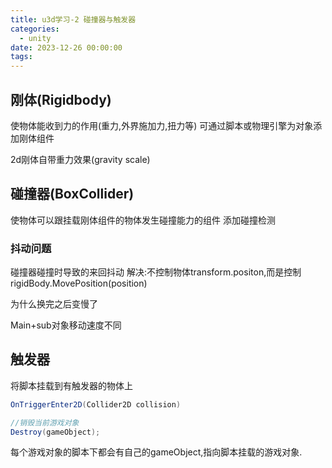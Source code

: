 ```yaml
---
title: u3d学习-2 碰撞器与触发器
categories:
  - unity
date: 2023-12-26 00:00:00
tags:
---
```

## 刚体(Rigidbody)
使物体能收到力的作用(重力,外界施加力,扭力等)
可通过脚本或物理引擎为对象添加刚体组件

2d刚体自带重力效果(gravity scale)

## 碰撞器(BoxCollider)
使物体可以跟挂载刚体组件的物体发生碰撞能力的组件
添加碰撞检测


### 抖动问题
碰撞器碰撞时导致的来回抖动
解决:不控制物体transform.positon,而是控制rigidBody.MovePosition(position)



为什么换完之后变慢了

Main+sub对象移动速度不同


## 触发器

将脚本挂载到有触发器的物体上

```c#
OnTriggerEnter2D(Collider2D collision)

//销毁当前游戏对象
Destroy(gameObject);
```
每个游戏对象的脚本下都会有自己的gameObject,指向脚本挂载的游戏对象.

